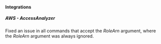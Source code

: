 
#### Integrations

##### AWS - AccessAnalyzer

Fixed an issue in all commands that accept the *RoleArn* argument, where the *RoleArn* argument was always ignored.

